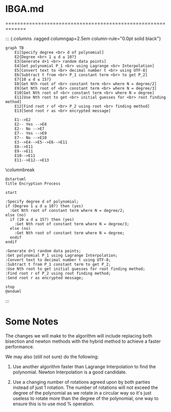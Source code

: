 # IBGA.md

<!-- 
Encryption Flowchart

```plantuml
@startuml
start
:Specify the degree of the polynomial <math>d</math>;
:Generate <math>d+1</math> random data points;
:Get the polynomial <math>P_1</math> that passes through these points using **Lagrange Interpolation**;
:Convert the text to encrypt into a decimal number <math>m</math> using **UTF-8** encoding;
:Substitute <math>m</math> from the polynomial constant term to get the new polynomial <math>P_2</math>;
:Find the root of <math>P_2</math> using **Bisecting Method** and save it into <math>r_1</math>;
:Left rotate the coefficients of <math>P_2</math> by 1 position to get the new polynomial <math>P_3</math>;
:Replace the constant term of <math>P_3</math> with the negative value of <math>r_1</math> to get the new polynomial <math>P_4</math>;
:Find the root of <math>P_4</math> using **Newton Method** and save it into <math>r_2</math>;
:The root <math>r_2</math> is the encrypted message;
stop
@enduml
```
-->

=============================================================

::: {.columns .ragged columngap=2.5em column-rule="0.0pt solid black"}

```{.mermaid}
graph TB
    E1[Specify degree <br> d of polynomial]
    E2{Degree <br> 1 ≤ d ≤ 10?}
    E3[Generate d+1 <br> random data points]
    E4[Get polynomial P_1 <br> using Lagrange <br> Interpolation]
    E5[Convert text to <br> decimal number t <br> using UTF-8]
    E6[Subtract t from <br> P_1 constant term <br> to get P_2]
    E7{10 ≤ d ≤ 15?}
    E8[Get Nth root of <br> constant term <br> where N = degree/2]
    E9[Get Nth root of <br> constant term <br> where N = degree/3]
    E10[Get Nth root of <br> constant term <br> where N = degree]
    E11[Use Nth root to get <br> initial guesses for <br> root finding method]
    E12[Find root r of <br> P_2 using root <br> finding method]
    E13[Send root r as <br> encrypted message]
    
    E1-->E2
    E2-- Yes -->E8
    E2-- No -->E7
    E7-- Yes -->E9
    E7-- No -->E10
    E3-->E4-->E5-->E6-->E11
    E8-->E11
    E9-->E11
    E10-->E11
    E11-->E12-->E13

```

\columnbreak

```{.plantuml}
@startuml
title Encryption Process

start

:Specify degree d of polynomial;
if (Degree 1 ≤ d ≤ 10?) then (yes)
  :Get Nth root of constant term where N = degree/2;
else (no)
  if (10 ≤ d ≤ 15?) then (yes)
    :Get Nth root of constant term where N = degree/3;
  else (no)
    :Get Nth root of constant term where N = degree;
  endif
endif

:Generate d+1 random data points;
:Get polynomial P_1 using Lagrange Interpolation;
:Convert text to decimal number t using UTF-8;
:Subtract t from P_1 constant term to get P_2;
:Use Nth root to get initial guesses for root finding method;
:Find root r of P_2 using root finding method;
:Send root r as encrypted message;

stop
@enduml
```

:::

# Some Notes

The changes we will make to the algorithm will include replacing both bisection and newton methods with the hybrid method to achieve a faster performance.

We may also (still not sure) do the following:

1. Use another algorithm faster than Lagrange Interpolation to find the polynomial. Newton Interpolation is a good candidate.

2. Use a changing number of rotations agreed upon by both parties instead of just 1 rotation. The number of rotations will not exceed the degree of the polynomial as we rotate in a circular way so it's just useless to rotate more than the degree of the polynomial, one way to ensure this is to use mod % operation.
